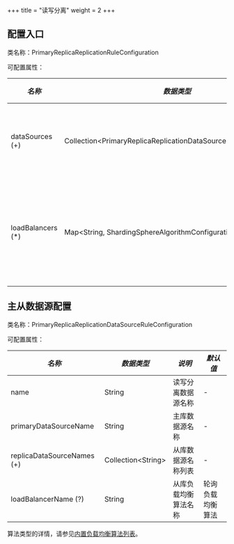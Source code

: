 +++
title = "读写分离"
weight = 2
+++

## 配置入口

类名称：PrimaryReplicaReplicationRuleConfiguration

可配置属性：

| *名称*             | *数据类型*                                                         | *说明*            |
| ----------------- | ------------------------------------------------------------------ | ----------------- |
| dataSources (+)   | Collection\<PrimaryReplicaReplicationDataSourceRuleConfiguration\> | 主从数据源配置      |
| loadBalancers (*) | Map\<String, ShardingSphereAlgorithmConfiguration\>                | 从库负载均衡算法配置 |

## 主从数据源配置

类名称：PrimaryReplicaReplicationDataSourceRuleConfiguration

可配置属性：

| *名称*                     | *数据类型*             | *说明*             | *默认值*       |
| -------------------------- | -------------------- | ------------------ | ------------- |
| name                       | String               | 读写分离数据源名称   | -             |
| primaryDataSourceName      | String               | 主库数据源名称      | -              |
| replicaDataSourceNames (+) | Collection\<String\> | 从库数据源名称列表   | -              |
| loadBalancerName (?)       | String               | 从库负载均衡算法名称 | 轮询负载均衡算法 |

算法类型的详情，请参见[内置负载均衡算法列表](/cn/user-manual/shardingsphere-jdbc/configuration/built-in-algorithm/load-balance)。
